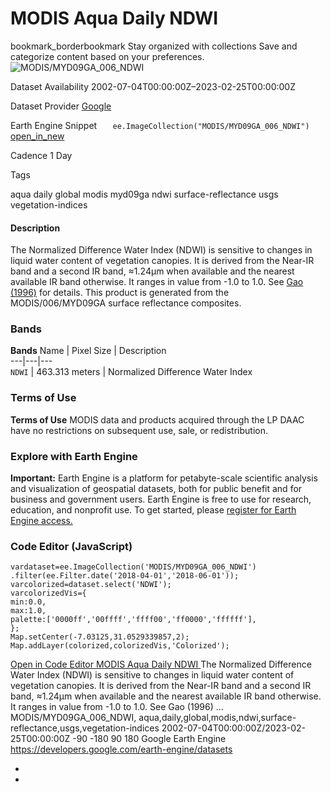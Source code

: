  
#  MODIS Aqua Daily NDWI 
bookmark_borderbookmark Stay organized with collections  Save and categorize content based on your preferences. 
![MODIS/MYD09GA_006_NDWI](https://developers.google.com/earth-engine/datasets/images/MODIS/MODIS_MYD09GA_006_NDWI_sample.png) 

Dataset Availability
    2002-07-04T00:00:00Z–2023-02-25T00:00:00Z 

Dataset Provider
     [ Google ](https://earthengine.google.com/) 

Earth Engine Snippet
     `    ee.ImageCollection("MODIS/MYD09GA_006_NDWI")   ` [ open_in_new ](https://code.earthengine.google.com/?scriptPath=Examples:Datasets/MODIS/MODIS_MYD09GA_006_NDWI) 

Cadence
    1 Day 

Tags
    
aqua
daily
global
modis
myd09ga
ndwi
surface-reflectance
usgs
vegetation-indices
#### Description
The Normalized Difference Water Index (NDWI) is sensitive to changes in liquid water content of vegetation canopies. It is derived from the Near-IR band and a second IR band, ≈1.24μm when available and the nearest available IR band otherwise. It ranges in value from -1.0 to 1.0. See [Gao (1996)](https://www.sciencedirect.com/science/article/pii/S0034425796000673) for details. This product is generated from the MODIS/006/MYD09GA surface reflectance composites.
### Bands
**Bands**
Name | Pixel Size | Description  
---|---|---  
`NDWI` |  463.313 meters  | Normalized Difference Water Index  
### Terms of Use
**Terms of Use**
MODIS data and products acquired through the LP DAAC have no restrictions on subsequent use, sale, or redistribution.
### Explore with Earth Engine
**Important:** Earth Engine is a platform for petabyte-scale scientific analysis and visualization of geospatial datasets, both for public benefit and for business and government users. Earth Engine is free to use for research, education, and nonprofit use. To get started, please [register for Earth Engine access.](https://console.cloud.google.com/earth-engine)
### Code Editor (JavaScript)
```
vardataset=ee.ImageCollection('MODIS/MYD09GA_006_NDWI')
.filter(ee.Filter.date('2018-04-01','2018-06-01'));
varcolorized=dataset.select('NDWI');
varcolorizedVis={
min:0.0,
max:1.0,
palette:['0000ff','00ffff','ffff00','ff0000','ffffff'],
};
Map.setCenter(-7.03125,31.0529339857,2);
Map.addLayer(colorized,colorizedVis,'Colorized');
```
[ Open in Code Editor ](https://code.earthengine.google.com/?scriptPath=Examples:Datasets/MODIS/MODIS_MYD09GA_006_NDWI)
[ MODIS Aqua Daily NDWI ](https://developers.google.com/earth-engine/datasets/catalog/MODIS_MYD09GA_006_NDWI)
The Normalized Difference Water Index (NDWI) is sensitive to changes in liquid water content of vegetation canopies. It is derived from the Near-IR band and a second IR band, ≈1.24μm when available and the nearest available IR band otherwise. It ranges in value from -1.0 to 1.0. See Gao (1996) …
MODIS/MYD09GA_006_NDWI, aqua,daily,global,modis,ndwi,surface-reflectance,usgs,vegetation-indices 
2002-07-04T00:00:00Z/2023-02-25T00:00:00Z
-90 -180 90 180 
Google Earth Engine
https://developers.google.com/earth-engine/datasets
  * [ ](https://doi.org/https://earthengine.google.com/)
  * [ ](https://doi.org/https://developers.google.com/earth-engine/datasets/catalog/MODIS_MYD09GA_006_NDWI)


